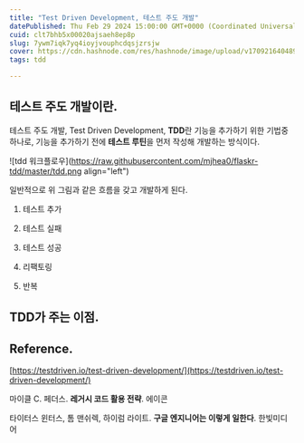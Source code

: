 ```yaml
---
title: "Test Driven Development, 테스트 주도 개발"
datePublished: Thu Feb 29 2024 15:00:00 GMT+0000 (Coordinated Universal Time)
cuid: clt7bhb5x00020ajsaeh8ep8p
slug: 7ywm7iqk7yq4ioyjvouphcdqsjzrsjw
cover: https://cdn.hashnode.com/res/hashnode/image/upload/v1709216404892/1089e714-c27d-42e7-9d74-dc8725e8f9aa.webp
tags: tdd

---
```


## 테스트 주도 개발이란.

테스트 주도 개발, Test Driven Development, **TDD**란 기능을 추가하기 위한 기법중 하나로, 기능을 추가하기 전에 **테스트 루틴**을 먼저 작성해 개발하는 방식이다.

![tdd 워크플로우](https://raw.githubusercontent.com/mjhea0/flaskr-tdd/master/tdd.png align="left")

일반적으로 위 그림과 같은 흐름을 갖고 개발하게 된다.

1. 테스트 추가
    
2. 테스트 실패
    
3. 테스트 성공
    
4. 리팩토링
    
5. 반복
    

## TDD가 주는 이점.

## Reference.

[https://testdriven.io/test-driven-development/](https://testdriven.io/test-driven-development/)

마이클 C. 페더스. **레거시 코드 활용 전략**. 에이콘

타이터스 윈터스, 톰 맨쉬렉, 하이럼 라이트. **구글 엔지니어는 이렇게 일한다**. 한빛미디어